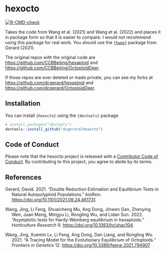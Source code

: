 
<!-- README.md is generated from README.Rmd. Please edit that file -->

# hexocto

<!-- badges: start -->

[![R-CMD-check](https://github.com/dcgerard/hexocto/actions/workflows/R-CMD-check.yaml/badge.svg)](https://github.com/dcgerard/hexocto/actions/workflows/R-CMD-check.yaml)
<!-- badges: end -->

Takes the code from Wang et al. (2021) and Wang et al. (2022) and places
it in package form so that it is easier to compare. I would not
recommend using this package for real work. You should use the
[`{hwep}`](https://cran.r-project.org/package=hwep) package from Gerard
(2021).

The original repos with the original code are
<https://github.com/CCBBeijing/hexaploid> and
<https://github.com/CCBBeijing/OctoploidDeer>.

If those repos are ever deleted or made private, you can see my forks at
<https://github.com/dcgerard/hexaploid> and
<https://github.com/dcgerard/OctoploidDeer>.

## Installation

You can install `{hexocto}` using the `{devtools}` package

``` r
# install.packages("devtools")
devtools::install_github("dcgerard/hexocto")
```

## Code of Conduct

Please note that the hexocto project is released with a [Contributor
Code of
Conduct](https://contributor-covenant.org/version/2/1/CODE_OF_CONDUCT.html).
By contributing to this project, you agree to abide by its terms.

## References

<div id="refs" class="references csl-bib-body hanging-indent">

<div id="ref-gerard2021double" class="csl-entry">

Gerard, David. 2021. “Double Reduction Estimation and Equilibrium Tests
in Natural Autopolyploid Populations.” *bioRxiv*.
<https://doi.org/10.1101/2021.09.24.461731>.

</div>

<div id="ref-wang2022asymptotic" class="csl-entry">

Wang, Jing, Li Feng, Shuaicheng Mu, Ang Dong, Jinwen Gan, Zhenying Wen,
Juan Meng, Mingyu Li, Rongling Wu, and Lidan Sun. 2022. “<span
class="nocase">Asymptotic tests for Hardy-Weinberg equilibrium in
hexaploids</span>.” *Horticulture Research* 9.
<https://doi.org/10.1093/hr/uhac104>.

</div>

<div id="ref-wang2021tracing" class="csl-entry">

Wang, Jing, Xuemin Lv, Li Feng, Ang Dong, Dan Liang, and Rongling Wu.
2021. “A Tracing Model for the Evolutionary Equilibrium of Octoploids.”
*Frontiers in Genetics* 12. <https://doi.org/10.3389/fgene.2021.794907>.

</div>

</div>
